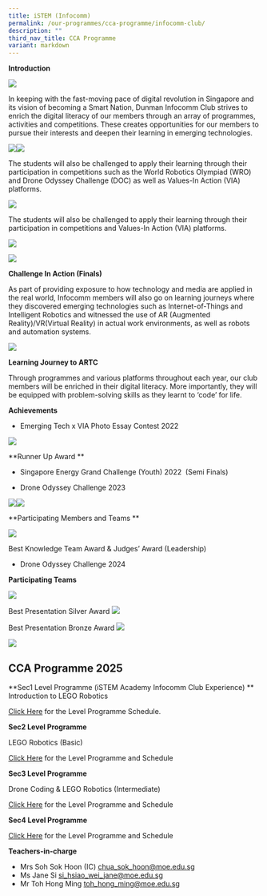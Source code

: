 ```yaml
---
title: iSTEM (Infocomm)
permalink: /our-programmes/cca-programme/infocomm-club/
description: ""
third_nav_title: CCA Programme
variant: markdown
---
```

**Introduction** 

![](/images/CCA%20Photos/Pic_1_Infocomm_Noticeboard.jpg)

In keeping with the fast-moving pace of digital revolution in Singapore and its vision of becoming a Smart Nation, Dunman Infocomm Club strives to enrich the digital literacy of our members through an array of programmes, activities and competitions. These creates opportunities for our members to pursue their interests and deepen their learning in emerging technologies.

  
![](/images/Pic_2_Infocomm_Team___CCA_Fair.jpg)![](/images/Pic_3_Sec2_Workshop.jpg)

The students will also be challenged to apply their learning through their participation in competitions such as the World Robotics Olympiad (WRO) and Drone Odyssey Challenge (DOC) as well as Values-In Action (VIA) platforms.

![](/images/CCA%20Photos/Infocomm%20Club/Pic_4_Student_Work.jpg)

The students will also be challenged to apply their learning through their participation in competitions and Values-In Action (VIA) platforms. 

![](/images/CCA%20Photos/Infocomm%20Club/Pic_5_Final_Challenge_In_Action.jpg)

![](/images/CCA%20Photos/Pic_5_DOC_Final__Challenge_In_Action_.jpg)  

**Challenge In Action (Finals)** 

As part of providing exposure to how technology and media are applied in the real world, Infocomm members will also go on learning journeys where they discovered emerging technologies such as Internet-of-Things and Intelligent Robotics and witnessed the use of AR (Augmented Reality)/VR(Virtual Reality) in actual work environments, as well as robots and automation systems. 

![](/images/CCA%20Photos/Pic_6_Learning_Journey_to_ARTC.jpg)

**Learning Journey to ARTC**
 
Through programmes and various platforms throughout each year, our club members will be enriched in their digital literacy. More importantly, they will be equipped with problem-solving skills as they learnt to ‘code’ for life. 



  
**Achievements**

*   Emerging Tech x VIA Photo Essay Contest 2022 
    
![](/images/CCA%20Photos/Infocomm%20Club/Pic_7_VIA_Photo_Essay_Contest_2022a.jpg)

**Runner Up Award  **

*   Singapore Energy Grand Challenge (Youth) 2022  (Semi Finals)  

*   Drone Odyssey Challenge 2023
    
![](/images/CCA%20Photos/Pic_8_Participants_of_DOC.jpg)![](/images/CCA%20Photos/Infocomm%20Club/Pic_9_DOC_Teams.jpg)

**Participating Members and Teams **

![](/images/CCA%20Photos/Infocomm%20Club/Pic_10_Award_Winners_of_DOCa.jpg)

Best Knowledge Team Award & Judges’ Award (Leadership)

*   Drone Odyssey Challenge 2024
    

**Participating Teams**

![](/images/CCA%20Photos/Infocomm%20Club/Pic_11_Participating_Teams_2024z.jpg)  

Best Presentation Silver Award 
![](/images/CCA%20Photos/Infocomm%20Club/Pic_13_Best_Presentation_Silver_Award_2024a.jpg)

Best Presentation Bronze Award
![](/images/CCA%20Photos/Infocomm%20Club/Pic_14_Best_Presentation_Bronze_Award_2024a.jpg)

![](/images/CCA%20Photos/Infocomm%20Club/Pic_15_Sec1_iSTEM_Programme__Students_Work_a.png)
 
## CCA Programme 2025 

**Sec1 Level Programme (iSTEM Academy Infocomm Club Experience) **
Introduction to LEGO Robotics

[Click Here](https://drive.google.com/file/d/1RJvwP4HfwmBcYe12TM3OxU2YapiGgbRc/view?usp=drive_link) for the Level Programme Schedule.

**Sec2 Level Programme**

LEGO Robotics (Basic) 

[Click Here](https://drive.google.com/file/d/1G9IBis2riHVD5Xg1S7Y9GQEEgaTswwG2/view?usp=sharing) for the Level Programme and Schedule

**Sec3 Level Programme**

Drone Coding & LEGO Robotics (Intermediate) 

[Click Here](https://drive.google.com/file/d/1vSLBMsb6yB4CsmzrrBSksfGQEI_UT-0X/view?usp=sharing) for the Level Programme and Schedule


**Sec4 Level Programme**

[Click Here](https://drive.google.com/file/d/1jOm-IogrjPL_OADU2oukktd9Fs5bdwVw/view?usp=drive_link) for the Level Programme and Schedule


**Teachers-in-charge**

* Mrs Soh Sok Hoon (IC) [chua\_sok\_hoon@moe.edu.sg](mailto:chua_sok_hoon@moe.edu.sg) 
* Ms Jane Si [si\_hsiao\_wei\_jane@moe.edu.sg](mailto:si_hsiao_wei_jane@moe.edu.sg)
* Mr Toh Hong Ming [toh\_hong_ming@moe.edu.sg](mailto:ton_hong_ming@moe.edu.sg)